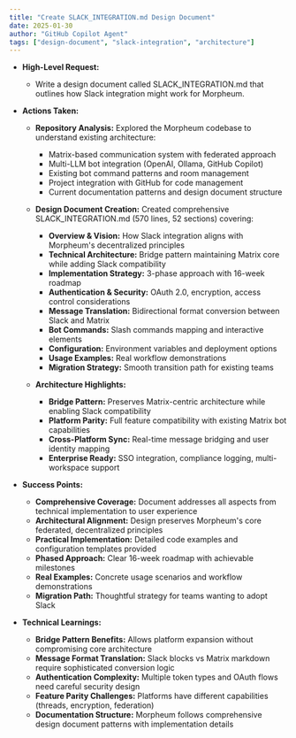 ```yaml
---
title: "Create SLACK_INTEGRATION.md Design Document"
date: 2025-01-30
author: "GitHub Copilot Agent"
tags: ["design-document", "slack-integration", "architecture"]
---
```


- **High-Level Request:**
  
  - Write a design document called SLACK_INTEGRATION.md that outlines how Slack integration might work for Morpheum.

- **Actions Taken:**

  - **Repository Analysis:** Explored the Morpheum codebase to understand existing architecture:
    - Matrix-based communication system with federated approach
    - Multi-LLM bot integration (OpenAI, Ollama, GitHub Copilot)
    - Existing bot command patterns and room management
    - Project integration with GitHub for code management
    - Current documentation patterns and design document structure

  - **Design Document Creation:** Created comprehensive SLACK_INTEGRATION.md (570 lines, 52 sections) covering:
    - **Overview & Vision:** How Slack integration aligns with Morpheum's decentralized principles
    - **Technical Architecture:** Bridge pattern maintaining Matrix core while adding Slack compatibility
    - **Implementation Strategy:** 3-phase approach with 16-week roadmap
    - **Authentication & Security:** OAuth 2.0, encryption, access control considerations
    - **Message Translation:** Bidirectional format conversion between Slack and Matrix
    - **Bot Commands:** Slash commands mapping and interactive elements
    - **Configuration:** Environment variables and deployment options
    - **Usage Examples:** Real workflow demonstrations
    - **Migration Strategy:** Smooth transition path for existing teams

  - **Architecture Highlights:**
    - **Bridge Pattern:** Preserves Matrix-centric architecture while enabling Slack compatibility
    - **Platform Parity:** Full feature compatibility with existing Matrix bot capabilities
    - **Cross-Platform Sync:** Real-time message bridging and user identity mapping
    - **Enterprise Ready:** SSO integration, compliance logging, multi-workspace support

- **Success Points:**

  - **Comprehensive Coverage:** Document addresses all aspects from technical implementation to user experience
  - **Architectural Alignment:** Design preserves Morpheum's core federated, decentralized principles
  - **Practical Implementation:** Detailed code examples and configuration templates provided
  - **Phased Approach:** Clear 16-week roadmap with achievable milestones
  - **Real Examples:** Concrete usage scenarios and workflow demonstrations
  - **Migration Path:** Thoughtful strategy for teams wanting to adopt Slack

- **Technical Learnings:**

  - **Bridge Pattern Benefits:** Allows platform expansion without compromising core architecture
  - **Message Format Translation:** Slack blocks vs Matrix markdown require sophisticated conversion logic
  - **Authentication Complexity:** Multiple token types and OAuth flows need careful security design
  - **Feature Parity Challenges:** Platforms have different capabilities (threads, encryption, federation)
  - **Documentation Structure:** Morpheum follows comprehensive design document patterns with implementation details